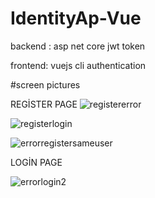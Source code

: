 # IdentityAp-Vue

backend : asp net core jwt token 

frontend: vuejs cli authentication


#screen pictures

REGİSTER PAGE
![registererror](https://user-images.githubusercontent.com/41470054/108610690-c040a100-73e8-11eb-9561-51f6b4dd7679.png)


![registerlogin](https://user-images.githubusercontent.com/41470054/108610705-e0706000-73e8-11eb-9072-c3329ef1965c.png)


![errorregistersameuser](https://user-images.githubusercontent.com/41470054/108610773-61c7f280-73e9-11eb-8138-06857fd16a3d.png)


LOGİN PAGE

![errorlogin2](https://user-images.githubusercontent.com/41470054/108610784-7906e000-73e9-11eb-8195-217d3b22ed75.png)
